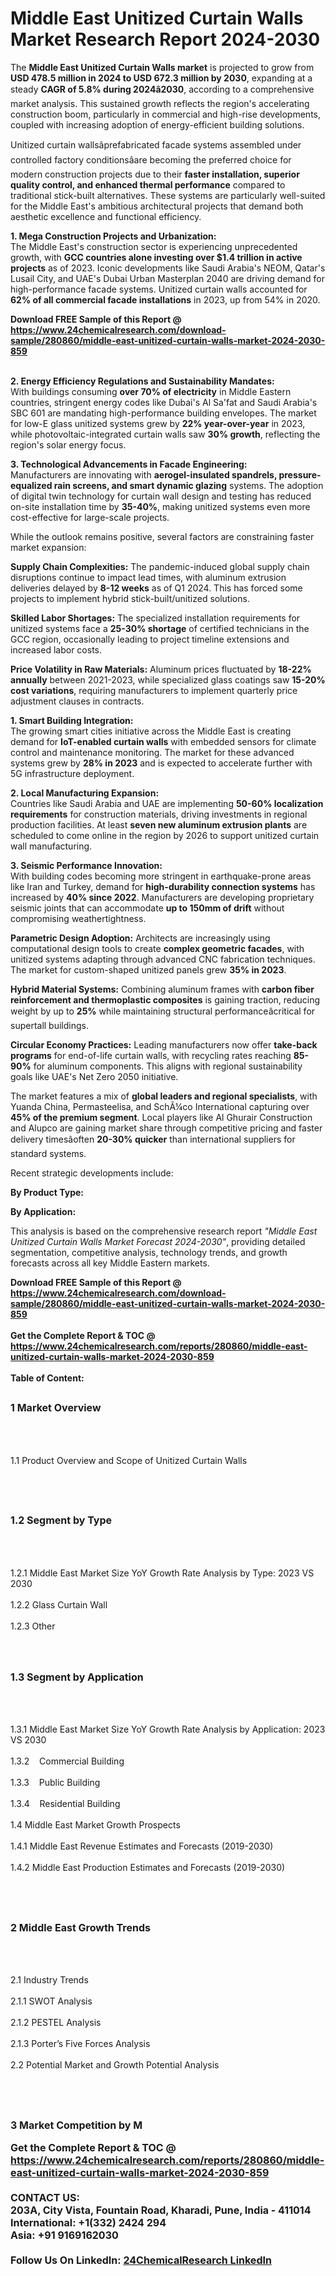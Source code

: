 <h1>Middle East Unitized Curtain Walls Market Research Report 2024-2030</h1><p>The <strong>Middle East Unitized Curtain Walls market</strong> is projected to grow from <strong>USD 478.5 million in 2024 to USD 672.3 million by 2030</strong>, expanding at a steady <strong>CAGR of 5.8% during 2024â2030</strong>, according to a comprehensive market analysis. This sustained growth reflects the region's accelerating construction boom, particularly in commercial and high-rise developments, coupled with increasing adoption of energy-efficient building solutions.</p><p>Unitized curtain wallsâprefabricated facade systems assembled under controlled factory conditionsâare becoming the preferred choice for modern construction projects due to their <strong>faster installation, superior quality control, and enhanced thermal performance</strong> compared to traditional stick-built alternatives. These systems are particularly well-suited for the Middle East's ambitious architectural projects that demand both aesthetic excellence and functional efficiency.</p><p><strong>1. Mega Construction Projects and Urbanization:</strong><br>
The Middle East's construction sector is experiencing unprecedented growth, with <strong>GCC countries alone investing over $1.4 trillion in active projects</strong> as of 2023. Iconic developments like Saudi Arabia's NEOM, Qatar's Lusail City, and UAE's Dubai Urban Masterplan 2040 are driving demand for high-performance facade systems. Unitized curtain walls accounted for <strong>62% of all commercial facade installations</strong> in 2023, up from 54% in 2020.</p><div><b>Download FREE Sample of this Report @ 
            <a href="https://www.24chemicalresearch.com/download-sample/280860/middle-east-unitized-curtain-walls-market-2024-2030-859">
            https://www.24chemicalresearch.com/download-sample/280860/middle-east-unitized-curtain-walls-market-2024-2030-859</a></b></div><br><p><strong>2. Energy Efficiency Regulations and Sustainability Mandates:</strong><br>
With buildings consuming <strong>over 70% of electricity</strong> in Middle Eastern countries, stringent energy codes like Dubai's Al Sa'fat and Saudi Arabia's SBC 601 are mandating high-performance building envelopes. The market for low-E glass unitized systems grew by <strong>22% year-over-year</strong> in 2023, while photovoltaic-integrated curtain walls saw <strong>30% growth</strong>, reflecting the region's solar energy focus.</p><p><strong>3. Technological Advancements in Facade Engineering:</strong><br>
Manufacturers are innovating with <strong>aerogel-insulated spandrels, pressure-equalized rain screens, and smart dynamic glazing</strong> systems. The adoption of digital twin technology for curtain wall design and testing has reduced on-site installation time by <strong>35-40%</strong>, making unitized systems even more cost-effective for large-scale projects.</p><p>While the outlook remains positive, several factors are constraining faster market expansion:</p><p><strong>Supply Chain Complexities:</strong> The pandemic-induced global supply chain disruptions continue to impact lead times, with aluminum extrusion deliveries delayed by <strong>8-12 weeks</strong> as of Q1 2024. This has forced some projects to implement hybrid stick-built/unitized solutions.</p><p><strong>Skilled Labor Shortages:</strong> The specialized installation requirements for unitized systems face a <strong>25-30% shortage</strong> of certified technicians in the GCC region, occasionally leading to project timeline extensions and increased labor costs.</p><p><strong>Price Volatility in Raw Materials:</strong> Aluminum prices fluctuated by <strong>18-22% annually</strong> between 2021-2023, while specialized glass coatings saw <strong>15-20% cost variations</strong>, requiring manufacturers to implement quarterly price adjustment clauses in contracts.</p><p><strong>1. Smart Building Integration:</strong><br>
The growing smart cities initiative across the Middle East is creating demand for <strong>IoT-enabled curtain walls</strong> with embedded sensors for climate control and maintenance monitoring. The market for these advanced systems grew by <strong>28% in 2023</strong> and is expected to accelerate further with 5G infrastructure deployment.</p><p><strong>2. Local Manufacturing Expansion:</strong><br>
Countries like Saudi Arabia and UAE are implementing <strong>50-60% localization requirements</strong> for construction materials, driving investments in regional production facilities. At least <strong>seven new aluminum extrusion plants</strong> are scheduled to come online in the region by 2026 to support unitized curtain wall manufacturing.</p><p><strong>3. Seismic Performance Innovation:</strong><br>
With building codes becoming more stringent in earthquake-prone areas like Iran and Turkey, demand for <strong>high-durability connection systems</strong> has increased by <strong>40% since 2022</strong>. Manufacturers are developing proprietary seismic joints that can accommodate <strong>up to 150mm of drift</strong> without compromising weathertightness.</p><p><strong>Parametric Design Adoption:</strong> Architects are increasingly using computational design tools to create <strong>complex geometric facades</strong>, with unitized systems adapting through advanced CNC fabrication techniques. The market for custom-shaped unitized panels grew <strong>35% in 2023</strong>.</p><p><strong>Hybrid Material Systems:</strong> Combining aluminum frames with <strong>carbon fiber reinforcement and thermoplastic composites</strong> is gaining traction, reducing weight by up to <strong>25%</strong> while maintaining structural performanceâcritical for supertall buildings.</p><p><strong>Circular Economy Practices:</strong> Leading manufacturers now offer <strong>take-back programs</strong> for end-of-life curtain walls, with recycling rates reaching <strong>85-90%</strong> for aluminum components. This aligns with regional sustainability goals like UAE's Net Zero 2050 initiative.</p><p>The market features a mix of <strong>global leaders and regional specialists</strong>, with Yuanda China, Permasteelisa, and SchÃ¼co International capturing over <strong>45% of the premium segment</strong>. Local players like Al Ghurair Construction and Alupco are gaining market share through competitive pricing and faster delivery timesâoften <strong>20-30% quicker</strong> than international suppliers for standard systems.</p><p>Recent strategic developments include:</p><p><strong>By Product Type:</strong></p><p><strong>By Application:</strong></p><p>This analysis is based on the comprehensive research report <em>"Middle East Unitized Curtain Walls Market Forecast 2024-2030"</em>, providing detailed segmentation, competitive analysis, technology trends, and growth forecasts across all key Middle Eastern markets.</p><div><b>Download FREE Sample of this Report @ 
            <a href="https://www.24chemicalresearch.com/download-sample/280860/middle-east-unitized-curtain-walls-market-2024-2030-859">
            https://www.24chemicalresearch.com/download-sample/280860/middle-east-unitized-curtain-walls-market-2024-2030-859</a></b></div><br><div><b>Get the Complete Report & TOC @ 
            <a href="https://www.24chemicalresearch.com/reports/280860/middle-east-unitized-curtain-walls-market-2024-2030-859">
            https://www.24chemicalresearch.com/reports/280860/middle-east-unitized-curtain-walls-market-2024-2030-859</a></b></div><br>
            <b>Table of Content:</b><p><h2><span style="font-size:16px"><strong>1 Market Overview&nbsp;&nbsp; &nbsp;</strong></span></h2><br />
<br />
<p>1.1 Product Overview and Scope of Unitized Curtain Walls&nbsp;</p><br />
<br />
<h2><strong><span style="font-size:16px">1.2 Segment by Type&nbsp;&nbsp; &nbsp;</span></strong></h2><br />
<br />
<p>1.2.1 Middle East Market Size YoY Growth Rate Analysis by Type: 2023 VS 2030&nbsp;&nbsp; &nbsp;<br /><br />
1.2.2 Glass Curtain Wall&nbsp;&nbsp; &nbsp;<br /><br />
1.2.3 Other<br /><br />
<br />
<h2><span style="font-size:16px"><strong>1.3 Segment by Application&nbsp;&nbsp;</strong></span></h2><br />
<br />
<p>1.3.1 Middle East Market Size YoY Growth Rate Analysis by Application: 2023 VS 2030&nbsp;&nbsp; &nbsp;<br /><br />
1.3.2&nbsp;&nbsp; &nbsp;Commercial Building<br /><br />
1.3.3&nbsp;&nbsp; &nbsp;Public Building<br /><br />
1.3.4&nbsp;&nbsp; &nbsp;Residential Building<br /><br />
1.4 Middle East Market Growth Prospects&nbsp;&nbsp; &nbsp;<br /><br />
1.4.1 Middle East Revenue Estimates and Forecasts (2019-2030)&nbsp;&nbsp; &nbsp;<br /><br />
1.4.2 Middle East Production Estimates and Forecasts (2019-2030)&nbsp;&nbsp;</p><br />
<br />
<h2><span style="font-size:16px"><strong>2 Middle East Growth Trends&nbsp;&nbsp; &nbsp;</strong></span></h2><br />
<br />
<p>2.1 Industry Trends&nbsp;&nbsp; &nbsp;<br /><br />
2.1.1 SWOT Analysis&nbsp;&nbsp; &nbsp;<br /><br />
2.1.2 PESTEL Analysis&nbsp;&nbsp; &nbsp;<br /><br />
2.1.3 Porter&rsquo;s Five Forces Analysis&nbsp;&nbsp; &nbsp;<br /><br />
2.2 Potential Market and Growth Potential Analysis&nbsp;&nbsp; &nbsp;</p><br />
<br />
<h2><span style="font-size:16px"><strong>3 Market Competition by M</p><div><b>Get the Complete Report & TOC @ 
            <a href="https://www.24chemicalresearch.com/reports/280860/middle-east-unitized-curtain-walls-market-2024-2030-859">
            https://www.24chemicalresearch.com/reports/280860/middle-east-unitized-curtain-walls-market-2024-2030-859</a></b></div><br><b>CONTACT US:</b><br>
            203A, City Vista, Fountain Road, Kharadi, Pune, India - 411014<br>
            International: +1(332) 2424 294<br>
            Asia: +91 9169162030 <br><br>
            Follow Us On LinkedIn: <a href="https://www.linkedin.com/company/24chemicalresearch/">24ChemicalResearch LinkedIn</a>